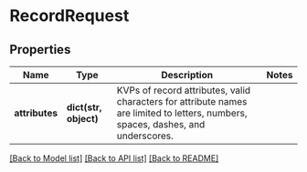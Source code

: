 # RecordRequest

## Properties
Name | Type | Description | Notes
------------ | ------------- | ------------- | -------------
**attributes** | **dict(str, object)** | KVPs of record attributes, valid characters for attribute names are limited to letters, numbers, spaces, dashes, and underscores. | 

[[Back to Model list]](../README.md#documentation-for-models) [[Back to API list]](../README.md#documentation-for-api-endpoints) [[Back to README]](../README.md)


